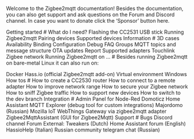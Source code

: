 
Welcome to the Zigbee2mqtt documentation! Besides the documentation, you can also get support and ask questions on the Forum and Discord channel. In case you want to donate click the ‘Sponsor’ button here.

Getting started #
What do I need?
Flashing the CC2531 USB stick
Running Zigbee2mqtt
Pairing devices
Supported devices
Information #
3D cases
Availability
Binding
Configuration
Debug
FAQ
Groups
MQTT topics and message structure
OTA updates
Report
Supported adapters
Touchlink
Zigbee network
Running Zigbee2mqtt on … #
Besides running Zigbee2mqtt on bare-metal Linux it can also run on:

Docker
Hass.io (official Zigbee2mqtt add-on)
Virtual environment
Windows
How tos #
How to create a CC2530 router
How to connect to a remote adapter
How to improve network range
How to secure your Zigbee network
How to sniff Zigbee traffic
How to support new devices
How to switch to the dev branch
Integration #
Admin Panel for Node-Red
Domoticz
Home Assistant
MQTT Explorer (debug tool for custom integrations)
Majordomo (Russian)
Mozilla IoT WebThings Gateway via zigbee2mqtt adapter
Zigbee2MqttAssistant (GUI for Zigbee2Mqtt)
Support #
Bugs
Discord channel
Forum
External:
Tweakers (Dutch)
Home Assistant forum (English)
HassioHelp (Italian)
Russian community telegram chat (Russian)
